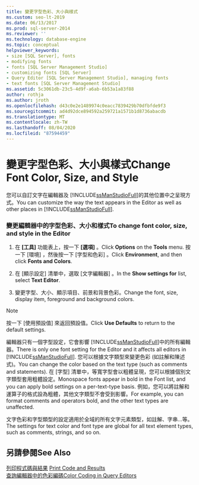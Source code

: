 ```yaml
---
title: 變更字型色彩、大小與樣式
ms.custom: seo-lt-2019
ms.date: 06/13/2017
ms.prod: sql-server-2014
ms.reviewer: ''
ms.technology: database-engine
ms.topic: conceptual
helpviewer_keywords:
- size [SQL Server], fonts
- modifying fonts
- fonts [SQL Server Management Studio]
- customizing fonts [SQL Server]
- Query Editor [SQL Server Management Studio], managing fonts
- text fonts [SQL Server Management Studio]
ms.assetid: 5c3061db-23c5-4d9f-a6ab-6b53a1a83f88
author: rothja
ms.author: jroth
ms.openlocfilehash: d43c0e2e1489974c0eacc7839429b70dfbfde9f3
ms.sourcegitcommit: ad4d92dce894592a259721a1571b1d8736abacdb
ms.translationtype: MT
ms.contentlocale: zh-TW
ms.lasthandoff: 08/04/2020
ms.locfileid: "87594459"
---
```

# <a name="change-font-color-size-and-style"></a><span data-ttu-id="8abcd-102">變更字型色彩、大小與樣式</span><span class="sxs-lookup"><span data-stu-id="8abcd-102">Change Font Color, Size, and Style</span></span>
  <span data-ttu-id="8abcd-103">您可以自訂文字在編輯器及 [!INCLUDE[ssManStudioFull](../../includes/ssmanstudiofull-md.md)]的其他位置中之呈現方式。</span><span class="sxs-lookup"><span data-stu-id="8abcd-103">You can customize the way the text appears in the Editor as well as other places in [!INCLUDE[ssManStudioFull](../../includes/ssmanstudiofull-md.md)].</span></span>  
  
### <a name="to-change-font-color-size-and-style-in-the-editor"></a><span data-ttu-id="8abcd-104">變更編輯器中的字型色彩、大小和樣式</span><span class="sxs-lookup"><span data-stu-id="8abcd-104">To change font color, size, and style in the Editor</span></span>  
  
1.  <span data-ttu-id="8abcd-105">在 **[工具]** 功能表上，按一下 **[選項]** 。</span><span class="sxs-lookup"><span data-stu-id="8abcd-105">Click **Options** on the **Tools** menu.</span></span> <span data-ttu-id="8abcd-106">按一下 [環境]  ，然後按一下 [字型和色彩]  。</span><span class="sxs-lookup"><span data-stu-id="8abcd-106">Click **Environment**, and then click **Fonts and Colors**.</span></span>  
  
2.  <span data-ttu-id="8abcd-107">在 [顯示設定]  清單中，選取 [文字編輯器]  。</span><span class="sxs-lookup"><span data-stu-id="8abcd-107">In the **Show settings for** list, select **Text Editor**.</span></span>  
  
3.  <span data-ttu-id="8abcd-108">變更字型、大小、顯示項目、前景和背景色彩。</span><span class="sxs-lookup"><span data-stu-id="8abcd-108">Change the font, size, display item, foreground and background colors.</span></span>  
  
> [!NOTE]  
>  <span data-ttu-id="8abcd-109">按一下 [使用預設值]  來返回預設值。</span><span class="sxs-lookup"><span data-stu-id="8abcd-109">Click **Use Defaults** to return to the default settings.</span></span>  
  
 <span data-ttu-id="8abcd-110">編輯器只有一個字型設定，它會影響 [!INCLUDE[ssManStudioFull](../../includes/ssmanstudiofull-md.md)]中的所有編輯器。</span><span class="sxs-lookup"><span data-stu-id="8abcd-110">There is only one font setting for the Editor and it affects all editors in [!INCLUDE[ssManStudioFull](../../includes/ssmanstudiofull-md.md)].</span></span> <span data-ttu-id="8abcd-111">您可以根據文字類型來變更色彩 (如註解和陳述式)。</span><span class="sxs-lookup"><span data-stu-id="8abcd-111">You can change the color based on the text type (such as comments and statements).</span></span> <span data-ttu-id="8abcd-112">在 [字型] 清單中，等寬字型會以粗體呈現，您可以根據個別文字類型套用粗體設定。</span><span class="sxs-lookup"><span data-stu-id="8abcd-112">Monospace fonts appear in bold in the Font list, and you can apply bold settings on a per-text-type basis.</span></span> <span data-ttu-id="8abcd-113">例如，您可以將註解和運算子的格式設為粗體，其他文字類型不會受到影響。</span><span class="sxs-lookup"><span data-stu-id="8abcd-113">For example, you can format comments and operators bold, and the other text types are unaffected.</span></span>  
  
 <span data-ttu-id="8abcd-114">文字色彩和字型類型的設定適用於全域的所有文字元素類型，如註解、字串...等。</span><span class="sxs-lookup"><span data-stu-id="8abcd-114">The settings for text color and font type are global for all text element types, such as comments, strings, and so on.</span></span>  
  
## <a name="see-also"></a><span data-ttu-id="8abcd-115">另請參閱</span><span class="sxs-lookup"><span data-stu-id="8abcd-115">See Also</span></span>  
 <span data-ttu-id="8abcd-116">[列印程式碼與結果](print-code-and-results.md) </span><span class="sxs-lookup"><span data-stu-id="8abcd-116">[Print Code and Results](print-code-and-results.md) </span></span>  
 [<span data-ttu-id="8abcd-117">查詢編輯器中的色彩編碼</span><span class="sxs-lookup"><span data-stu-id="8abcd-117">Color Coding in Query Editors</span></span>](color-coding-in-query-editors.md)  
  
  
